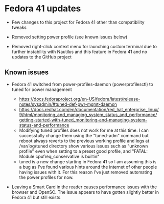 # Fedora 41 updates

- Few changes to this project for Fedora 41 other than compatibility tweaks

- Removed setting power profile (see known issues below)

- Removed right-click context menu for launching custom terminal due to further instability with Nautilus and this feature in Fedora 41 and no updates to the GitHub project


## Known issues

- Fedora 41 switched from power-profiles-daemon (powerprofilesctl) to tuned for power management
    - https://docs.fedoraproject.org/en-US/fedora/latest/release-notes/sysadmin/#tuned-def-pwr-mgmt-daemon
    - https://docs.redhat.com/en/documentation/red_hat_enterprise_linux/9/html/monitoring_and_managing_system_status_and_performance/getting-started-with-tuned_monitoring-and-managing-system-status-and-performance
    - Modifying tuned profiles does not work for me at this time. I can successfully change them using the "tuned-adm" command but reboot always reverts to the previous working profile and logs at /var/log/tuned directory show various issues such as "unknown profile" even when setting to a preset good profile, and "FATAL: Module cpufreq_conservative is builtin"
    - tuned is a new change starting in Fedora 41 so I am assuming this is a bug as I've found various hints around the internet of other people having issues with it. For this reason I've just removed automating the power profiles for now.

- Leaving a Smart Card in the reader causes performance issues with the browser and OpenSC. The issue appears to have gotten slightly better in Fedora 41 but still exists.